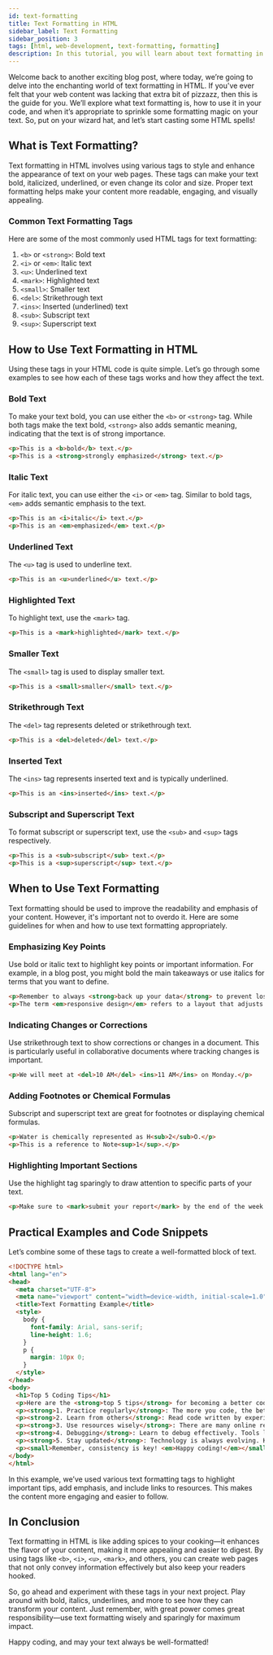 ```yaml
---
id: text-formatting
title: Text Formatting in HTML
sidebar_label: Text Formatting
sidebar_position: 3
tags: [html, web-development, text-formatting, formatting]
description: In this tutorial, you will learn about text formatting in HTML. Text formatting is used to style text content on a web page, such as making text bold, italic, or underlined.
---
```


Welcome back to another exciting blog post, where today, we’re going to delve into the enchanting world of text formatting in HTML. If you've ever felt that your web content was lacking that extra bit of pizzazz, then this is the guide for you. We’ll explore what text formatting is, how to use it in your code, and when it’s appropriate to sprinkle some formatting magic on your text. So, put on your wizard hat, and let’s start casting some HTML spells!

## What is Text Formatting?

Text formatting in HTML involves using various tags to style and enhance the appearance of text on your web pages. These tags can make your text bold, italicized, underlined, or even change its color and size. Proper text formatting helps make your content more readable, engaging, and visually appealing.

### Common Text Formatting Tags

Here are some of the most commonly used HTML tags for text formatting:

1. `<b>` or `<strong>`: Bold text
2. `<i>` or `<em>`: Italic text
3. `<u>`: Underlined text
4. `<mark>`: Highlighted text
5. `<small>`: Smaller text
6. `<del>`: Strikethrough text
7. `<ins>`: Inserted (underlined) text
8. `<sub>`: Subscript text
9. `<sup>`: Superscript text

## How to Use Text Formatting in HTML

Using these tags in your HTML code is quite simple. Let’s go through some examples to see how each of these tags works and how they affect the text.

### Bold Text

To make your text bold, you can use either the `<b>` or `<strong>` tag. While both tags make the text bold, `<strong>` also adds semantic meaning, indicating that the text is of strong importance.

```html
<p>This is a <b>bold</b> text.</p>
<p>This is a <strong>strongly emphasized</strong> text.</p>
```

### Italic Text

For italic text, you can use either the `<i>` or `<em>` tag. Similar to bold tags, `<em>` adds semantic emphasis to the text.

```html
<p>This is an <i>italic</i> text.</p>
<p>This is an <em>emphasized</em> text.</p>
```

### Underlined Text

The `<u>` tag is used to underline text.

```html
<p>This is an <u>underlined</u> text.</p>
```

### Highlighted Text

To highlight text, use the `<mark>` tag.

```html
<p>This is a <mark>highlighted</mark> text.</p>
```

### Smaller Text

The `<small>` tag is used to display smaller text.

```html
<p>This is a <small>smaller</small> text.</p>
```

### Strikethrough Text

The `<del>` tag represents deleted or strikethrough text.

```html
<p>This is a <del>deleted</del> text.</p>
```

### Inserted Text

The `<ins>` tag represents inserted text and is typically underlined.

```html
<p>This is an <ins>inserted</ins> text.</p>
```

### Subscript and Superscript Text

To format subscript or superscript text, use the `<sub>` and `<sup>` tags respectively.

```html
<p>This is a <sub>subscript</sub> text.</p>
<p>This is a <sup>superscript</sup> text.</p>
```

## When to Use Text Formatting

Text formatting should be used to improve the readability and emphasis of your content. However, it's important not to overdo it. Here are some guidelines for when and how to use text formatting appropriately.

### Emphasizing Key Points

Use bold or italic text to highlight key points or important information. For example, in a blog post, you might bold the main takeaways or use italics for terms that you want to define.

```html
<p>Remember to always <strong>back up your data</strong> to prevent loss.</p>
<p>The term <em>responsive design</em> refers to a layout that adjusts to different screen sizes.</p>
```

### Indicating Changes or Corrections

Use strikethrough text to show corrections or changes in a document. This is particularly useful in collaborative documents where tracking changes is important.

```html
<p>We will meet at <del>10 AM</del> <ins>11 AM</ins> on Monday.</p>
```

### Adding Footnotes or Chemical Formulas

Subscript and superscript text are great for footnotes or displaying chemical formulas.

```html
<p>Water is chemically represented as H<sub>2</sub>O.</p>
<p>This is a reference to Note<sup>1</sup>.</p>
```

### Highlighting Important Sections

Use the highlight tag sparingly to draw attention to specific parts of your text.

```html
<p>Make sure to <mark>submit your report</mark> by the end of the week.</p>
```

## Practical Examples and Code Snippets

Let’s combine some of these tags to create a well-formatted block of text.

```html
<!DOCTYPE html>
<html lang="en">
<head>
  <meta charset="UTF-8">
  <meta name="viewport" content="width=device-width, initial-scale=1.0">
  <title>Text Formatting Example</title>
  <style>
    body {
      font-family: Arial, sans-serif;
      line-height: 1.6;
    }
    p {
      margin: 10px 0;
    }
  </style>
</head>
<body>
  <h1>Top 5 Coding Tips</h1>
  <p>Here are the <strong>top 5 tips</strong> for becoming a better coder:</p>
  <p><strong>1. Practice regularly</strong>: The more you code, the better you’ll get. Make it a habit to write code every day.</p>
  <p><strong>2. Learn from others</strong>: Read code written by experienced developers and try to understand their approach.</p>
  <p><strong>3. Use resources wisely</strong>: There are many online resources available. Websites like <a href="https://www.w3schools.com">W3Schools</a> and <a href="https://developer.mozilla.org">MDN Web Docs</a> are great for learning HTML, CSS, and JavaScript.</p>
  <p><strong>4. Debugging</strong>: Learn to debug effectively. Tools like <mark>Chrome DevTools</mark> can help you identify and fix issues quickly.</p>
  <p><strong>5. Stay updated</strong>: Technology is always evolving. Keep up with the latest trends and updates in the coding world.</p>
  <p><small>Remember, consistency is key! <em>Happy coding!</em></small></p>
</body>
</html>
```

In this example, we’ve used various text formatting tags to highlight important tips, add emphasis, and include links to resources. This makes the content more engaging and easier to follow.

## In Conclusion

Text formatting in HTML is like adding spices to your cooking—it enhances the flavor of your content, making it more appealing and easier to digest. By using tags like `<b>`, `<i>`, `<u>`, `<mark>`, and others, you can create web pages that not only convey information effectively but also keep your readers hooked.

So, go ahead and experiment with these tags in your next project. Play around with bold, italics, underlines, and more to see how they can transform your content. Just remember, with great power comes great responsibility—use text formatting wisely and sparingly for maximum impact.

Happy coding, and may your text always be well-formatted!